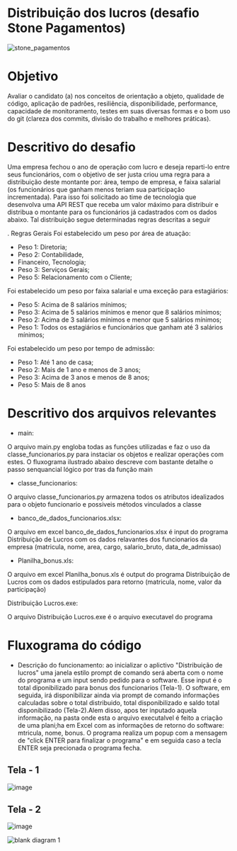 # Distribuição dos lucros (desafio Stone Pagamentos)

![stone_pagamentos](https://user-images.githubusercontent.com/11545292/51984146-c2daa180-2481-11e9-8dd4-6317ee169e30.png)

# Objetivo

Avaliar o candidato (a) nos conceitos de orientação a objeto, qualidade de código, aplicação de padrões, resiliência, disponibilidade, performance, capacidade de monitoramento, testes em suas diversas formas e o bom uso do git (clareza dos commits, divisão do trabalho e melhores práticas).

# Descritivo do desafio

Uma empresa fechou o ano de operação com lucro e deseja reparti-lo entre seus funcionários, com o objetivo de ser justa criou uma regra para a distribuição deste montante por: área, tempo de empresa, e faixa salarial (os funcionários que ganham menos teriam sua participação incrementada). Para isso foi solicitado ao time de tecnologia que desenvolva uma API REST que receba um valor máximo para distribuir e distribua o montante para os funcionários já cadastrados com os dados abaixo. Tal distribuição segue determinadas regras descritas a seguir

. Regras Gerais Foi estabelecido um peso por área de atuação: 

- Peso 1: Diretoria; 
- Peso 2: Contabilidade, 
- Financeiro, Tecnologia; 
- Peso 3: Serviços Gerais; 
- Peso 5: Relacionamento com o Cliente; 

Foi estabelecido um peso por faixa salarial e uma exceção para estagiários: 

- Peso 5: Acima de 8 salários mínimos; 
- Peso 3: Acima de 5 salários mínimos e menor que 8 salários mínimos; 
- Peso 2: Acima de 3 salários mínimos e menor que 5 salários mínimos; 
- Peso 1: Todos os estagiários e funcionários que ganham até 3 salários mínimos; 

Foi estabelecido um peso por tempo de admissão: 

- Peso 1: Até 1 ano de casa; 
- Peso 2: Mais de 1 ano e menos de 3 anos; 
- Peso 3: Acima de 3 anos e menos de 8 anos; 
- Peso 5: Mais de 8 anos

# Descritivo dos arquivos relevantes

- main:

O arquivo main.py engloba todas as funções utilizadas e faz o uso da classe_funcionarios.py para instaciar os objetos e realizar operações com estes. O fluxograma ilustrado abaixo descreve com bastante detalhe o passo senquancial lógico por tras da função main

- classe_funcionarios:

O arquivo classe_funcionarios.py armazena todos os atributos idealizados para o objeto funcionario e possiveis métodos vinculados a classe

- banco_de_dados_funcionarios.xlsx:

O arquivo em excel banco_de_dados_funcionarios.xlsx é input do programa Distribuição de Lucros com os dados relavantes dos funcionarios da empresa (matricula, nome, area, cargo, salario_bruto, data_de_admissao)

- Planilha_bonus.xls:

O arquivo em excel Planilha_bonus.xls é output do programa Distribuição de Lucros com os dados estipulados para retorno (matricula, nome, valor da participação) 

Distribuição Lucros.exe:

O arquivo Distribuição Lucros.exe é o arquivo executavel do programa

# Fluxograma do código

- Descrição do funcionamento: ao inicializar o aplictivo "Distribuição de lucros" uma janela estilo prompt de comando será aberta com o nome do programa e um input sendo pedido para o software. Esse input é o total diponibilizado para bonus dos funcionarios (Tela-1). O software, em seguida, irá disponibilizar ainda via prompt de comando informações calculadas sobre o total distribuido, total disponibilizado e saldo total disponibilizado (Tela-2).Alem disso, apos ter inputado aquela informação, na pasta onde esta o arquivo executalvel é feito a criação de uma plani;ha em Excel com as informações de retorno do software: mtricula, nome, bonus. O programa realiza um popup com a mensagem de "click ENTER para finalizar o programa" e em seguida caso a tecla ENTER seja precionada o programa fecha.

## Tela - 1
![image](https://user-images.githubusercontent.com/11545292/52171259-f72fb580-2740-11e9-9811-6813f19d3ffc.png)
## Tela - 2
![image](https://user-images.githubusercontent.com/11545292/52171266-10386680-2741-11e9-8618-ad883ed52656.png)


![blank diagram 1](https://user-images.githubusercontent.com/11545292/52016818-bdef0f80-24cc-11e9-944d-34d19d184ebf.png)

